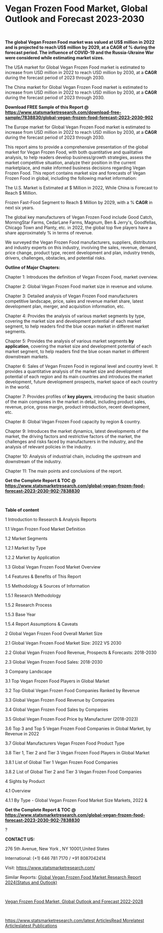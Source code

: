<h1>Vegan Frozen Food Market, Global Outlook and Forecast 2023-2030</h1><br/><p><strong>The global Vegan Frozen Food market was valued at US$ million in 2022 and is projected to reach US$ million by 2029, at a <strong>CAGR</strong> of % during the forecast period. The influence of COVID-19 and the Russia-Ukraine War were considered while estimating market sizes.</strong></p>
 
 
 
 <p>The USA market for Global Vegan Frozen Food market is estimated to increase from USD million in 2022 to reach USD million by 2030, at a <strong>CAGR</strong> during the forecast period of 2023 through 2030.</p>
 
 
 
 <p>The China market for Global Vegan Frozen Food market is estimated to increase from USD million in 2022 to reach USD million by 2030, at a <strong>CAGR</strong> during the forecast period of 2023 through 2030.</p>
 
 
 
 <p><strong>Download FREE Sample of this Report @ <a href="https://www.statsmarketresearch.com/download-free-sample/7838830/global-vegan-frozen-food-forecast-2023-2030-902">https://www.statsmarketresearch.com/download-free-sample/7838830/global-vegan-frozen-food-forecast-2023-2030-902</a></strong></p>
 
 
 
 <p>The Europe market for Global Vegan Frozen Food market is estimated to increase from USD million in 2022 to reach USD million by 2030, at a <strong>CAGR</strong> during the forecast period of 2023 through 2030.</p>
 
 
 
 <p>This report aims to provide a comprehensive presentation of the global market for Vegan Frozen Food, with both quantitative and qualitative analysis, to help readers develop business/growth strategies, assess the market competitive situation, analyze their position in the current marketplace, and make informed business decisions regarding Vegan Frozen Food. This report contains market size and forecasts of Vegan Frozen Food in global, including the following market information:</p>
 
 
 
 <p>The U.S. Market is Estimated at $ Million in 2022, While China is Forecast to Reach $ Million.</p>
 
 
 
 <p>Frozen Fast-Food Segment to Reach $ Million by 2029, with a % <strong>CAGR</strong> in next six years.</p>
 
 
 
 <p>The global key manufacturers of Vegan Frozen Food include Good Catch, MorningStar Farms, CedarLane Farms, Magnum, Ben & Jerry&#39;s, Goodfellas, Chicago Town and Planty, etc. in 2022, the global top five players have a share approximately % in terms of revenue.</p>
 
 
 
 <p>We surveyed the Vegan Frozen Food manufacturers, suppliers, distributors and industry experts on this industry, involving the sales, revenue, demand, price change, product type, recent development and plan, industry trends, drivers, challenges, obstacles, and potential risks.</p>
 
 
 
 <p><strong>Outline of Major Chapters:</strong></p>
 
 
 
 <p>Chapter 1: Introduces the definition of Vegan Frozen Food, market overview.</p>
 
 
 
 <p>Chapter 2: Global Vegan Frozen Food market size in revenue and volume.</p>
 
 
 
 <p>Chapter 3: Detailed analysis of Vegan Frozen Food manufacturers competitive landscape, price, sales and revenue market share, latest development plan, merger, and acquisition information, etc.</p>
 
 
 
 <p>Chapter 4: Provides the analysis of various market segments by type, covering the market size and development potential of each market segment, to help readers find the blue ocean market in different market segments.</p>
 
 
 
 <p>Chapter 5: Provides the analysis of various market segments <strong>by application</strong>, covering the market size and development potential of each market segment, to help readers find the blue ocean market in different downstream markets.</p>
 
 
 
 <p>Chapter 6: Sales of Vegan Frozen Food in regional level and country level. It provides a quantitative analysis of the market size and development potential of each region and its main countries and introduces the market development, future development prospects, market space of each country in the world.</p>
 
 
 
 <p>Chapter 7: Provides profiles of <strong>key players</strong>, introducing the basic situation of the main companies in the market in detail, including product sales, revenue, price, gross margin, product introduction, recent development, etc.</p>
 
 
 
 <p>Chapter 8: Global Vegan Frozen Food capacity by region & country.</p>
 
 
 
 <p>Chapter 9: Introduces the market dynamics, latest developments of the market, the driving factors and restrictive factors of the market, the challenges and risks faced by manufacturers in the industry, and the analysis of relevant policies in the industry.</p>
 
 
 
 <p>Chapter 10: Analysis of industrial chain, including the upstream and downstream of the industry.</p>
 
 
 
 <p>Chapter 11: The main points and conclusions of the report.</p>
 
 
 
 <div><b>Get the Complete Report & TOC @ <a href="https://www.statsmarketresearch.com/global-vegan-frozen-food-forecast-2023-2030-902-7838830">https://www.statsmarketresearch.com/global-vegan-frozen-food-forecast-2023-2030-902-7838830</a></b></div>
 
 
 
 <p><br />
 
 <b>Table of content</b></p>
 
 
 
 <p>1 Introduction to Research & Analysis Reports<br />
 
 1.1 Vegan Frozen Food Market Definition<br />
 
 1.2 Market Segments<br />
 
 1.2.1 Market by Type<br />
 
 1.2.2 Market by Application<br />
 
 1.3 Global Vegan Frozen Food Market Overview<br />
 
 1.4 Features & Benefits of This Report<br />
 
 1.5 Methodology & Sources of Information<br />
 
 1.5.1 Research Methodology<br />
 
 1.5.2 Research Process<br />
 
 1.5.3 Base Year<br />
 
 1.5.4 Report Assumptions & Caveats<br />
 
 2 Global Vegan Frozen Food Overall Market Size<br />
 
 2.1 Global Vegan Frozen Food Market Size: 2022 VS 2030<br />
 
 2.2 Global Vegan Frozen Food Revenue, Prospects & Forecasts: 2018-2030<br />
 
 2.3 Global Vegan Frozen Food Sales: 2018-2030<br />
 
 3 Company Landscape<br />
 
 3.1 Top Vegan Frozen Food Players in Global Market<br />
 
 3.2 Top Global Vegan Frozen Food Companies Ranked by Revenue<br />
 
 3.3 Global Vegan Frozen Food Revenue by Companies<br />
 
 3.4 Global Vegan Frozen Food Sales by Companies<br />
 
 3.5 Global Vegan Frozen Food Price by Manufacturer (2018-2023)<br />
 
 3.6 Top 3 and Top 5 Vegan Frozen Food Companies in Global Market, by Revenue in 2022<br />
 
 3.7 Global Manufacturers Vegan Frozen Food Product Type<br />
 
 3.8 Tier 1, Tier 2 and Tier 3 Vegan Frozen Food Players in Global Market<br />
 
 3.8.1 List of Global Tier 1 Vegan Frozen Food Companies<br />
 
 3.8.2 List of Global Tier 2 and Tier 3 Vegan Frozen Food Companies<br />
 
 4 Sights by Product<br />
 
 4.1 Overview<br />
 
 4.1.1 By Type - Global Vegan Frozen Food Market Size Markets, 2022 &</p>
 
 
 
 <div><b>Get the Complete Report & TOC @ <a href="https://www.statsmarketresearch.com/global-vegan-frozen-food-forecast-2023-2030-902-7838830">https://www.statsmarketresearch.com/global-vegan-frozen-food-forecast-2023-2030-902-7838830</a></b></div>
 
 
 
 <p>? </p>
 
 
 
 <p><b>CONTACT US:</b><br />
 
 276 5th Avenue, New York , NY 10001,United States<br />
 
 International: (+1) 646 781 7170 / +91 8087042414<br />
 
 Visit: <a href="https://www.statsmarketresearch.com/">https://www.statsmarketresearch.com/</a><br />
 
 Similar Reports: <a href="https://www.statsmarketresearch.com/global-vegan-frozen-food-forecast-2023-2030-902-7838830">Global Vegan Frozen Food Market Research Report 2024(Status and Outlook)</a><br />
 
 <br />
 
 <a href="https://www.statsmarketresearch.com/global-vegan-frozen-food-forecast-2023-2030-902-7838830">Vegan Frozen Food Market, Global Outlook and Forecast 2022-2028</a><br />
 
 <br />
 
 <a href="https://gyeongbokgung.com">https://www.statsmarketresearch.com/</a><a href="https://hallyeomaritime.com">latest Articles</a><a href="https://jingwansa.com">Read More</a><a href="https://nguoiviet.jp/">latest Articles</a><a href="https://www.intelmarketresearch.com/">latest Publications</a></p>